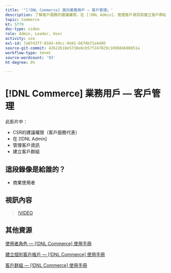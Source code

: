 ```yaml
---
title: '"[!DNL Commerce] 面向業務用戶 — 客戶管理」'
description: 了解客戶服務的建議權限，在 [!DNL Admin]、管理客戶資訊和建立客戶群組。
topic: Commerce
kt: 5779
doc-type: video
role: Admin, Leader, User
activity: use
exl-id: 7a0743ff-03dd-49cc-9d41-6674b71a4480
source-git-commit: 42622b18e5738e8cb57f247029c189884698851a
workflow-type: tm+mt
source-wordcount: '93'
ht-degree: 0%

---
```


# [!DNL Commerce] 業務用戶 — 客戶管理

此影片中：

- CSR的建議權限（客戶服務代表）
- 在 [!DNL Admin]
- 管理客戶資訊
- 建立客戶群組

## 這段錄像是給誰的？

- 商業使用者

## 視訊內容

>[!VIDEO](https://video.tv.adobe.com/v/36189?quality=12&learn=on)

## 其他資源

[使用者角色 —  [!DNL Commerce] 使用手冊](https://docs.magento.com/user-guide/system/permissions-user-roles.html)

[建立個別客戶帳戶 —  [!DNL Commerce] 使用手冊](https://docs.magento.com/user-guide/customers/account-create.html)

[客戶群組 —  [!DNL Commerce] 使用手冊](https://docs.magento.com/user-guide/customers/customer-groups.html)
